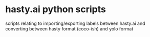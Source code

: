 # hasty.ai python scripts

scripts relating to importing/exporting labels between hasty.ai and converting between hasty format (coco-ish) and yolo format
